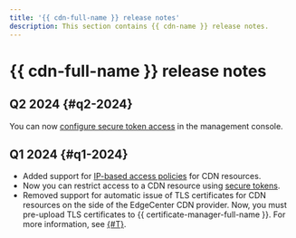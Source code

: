 ```yaml
---
title: '{{ cdn-full-name }} release notes'
description: This section contains {{ cdn-name }} release notes.
---
```


# {{ cdn-full-name }} release notes

## Q2 2024 {#q2-2024}

You can now [configure secure token access](./operations/resources/enable-secure-token.md) in the management console.

## Q1 2024 {#q1-2024}

* Added support for [IP-based access policies](./concepts/ip-address-acl.md) for CDN resources.
* Now you can restrict access to a CDN resource using [secure tokens](./concepts/secure-tokens.md).
* Removed support for automatic issue of TLS certificates for CDN resources on the side of the EdgeCenter CDN provider. Now, you must pre-upload TLS certificates to {{ certificate-manager-full-name }}. For more information, see [{#T}](./concepts/clients-to-servers-tls.md).
